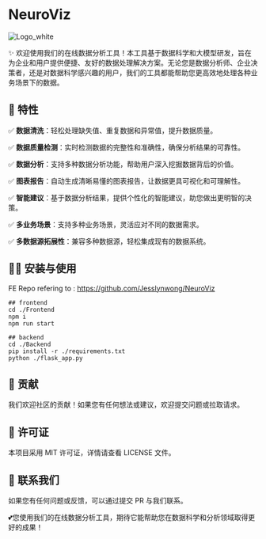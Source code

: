 # NeuroViz
![Logo_white](https://github.com/user-attachments/assets/cd4e4b00-dd1e-43ca-be41-ec4b436d7650)

✨ 欢迎使用我们的在线数据分析工具！本工具基于数据科学和大模型研发，旨在为企业和用户提供便捷、友好的数据处理解决方案。无论您是数据分析师、企业决策者，还是对数据科学感兴趣的用户，我们的工具都能帮助您更高效地处理各种业务场景下的数据。 

## 🚀 特性 

✅ **数据清洗**：轻松处理缺失值、重复数据和异常值，提升数据质量。 

✅ **数据质量检测**：实时检测数据的完整性和准确性，确保分析结果的可靠性。

✅ **数据分析**：支持多种数据分析功能，帮助用户深入挖掘数据背后的价值。 

✅ **图表报告**：自动生成清晰易懂的图表报告，让数据更具可视化和可理解性。 

✅ **智能建议**：基于数据分析结果，提供个性化的智能建议，助您做出更明智的决策。

✅ **多业务场景**：支持多种业务场景，灵活应对不同的数据需求。 

✅ **多数据源拓展性**：兼容多种数据源，轻松集成现有的数据系统。

## 🧑‍🏫 安装与使用 

FE Repo refering to : https://github.com/Jesslynwong/NeuroViz

```shell
## frontend
cd ./Frontend
npm i
npm run start

## backend
cd ./Backend
pip install -r ./requirements.txt
python ./flask_app.py
```

## 💎 贡献

我们欢迎社区的贡献！如果您有任何想法或建议，欢迎提交问题或拉取请求。

## 📃 许可证

本项目采用 MIT 许可证，详情请查看 LICENSE 文件。

## 📲 联系我们

如果您有任何问题或反馈，可以通过提交 PR 与我们联系。

💕您使用我们的在线数据分析工具，期待它能帮助您在数据科学和分析领域取得更好的成果！

